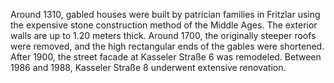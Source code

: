 Around 1310, gabled houses were built by patrician families in Fritzlar using the expensive stone construction method of the Middle Ages. The exterior walls are up to 1.20 meters thick. Around 1700, the originally steeper roofs were removed, and the high rectangular ends of the gables were shortened. After 1900, the street facade at Kasseler Straße 6 was remodeled. Between 1986 and 1988, Kasseler Straße 8 underwent extensive renovation.
